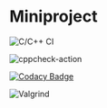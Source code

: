 # Miniproject
![C/C++ CI](https://github.com/99002620/cpp-mini-project/workflows/C/C++%20CI/badge.svg?branch=main)

![cppcheck-action](https://github.com/99002620/cpp-mini-project/workflows/cppcheck-action/badge.svg)

[![Codacy Badge](https://app.codacy.com/project/badge/Grade/566a94542f9e4320915af7be0d77f4ce)](https://www.codacy.com/gh/99002620/cpp-mini-project/dashboard?utm_source=github.com&amp;utm_medium=referral&amp;utm_content=99002620/cpp-mini-project&amp;utm_campaign=Badge_Grade)

![Valgrind](https://github.com/99002620/cpp-mini-project/workflows/Valgrind/badge.svg)


